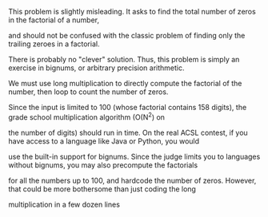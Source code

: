 This problem is slightly misleading. It asks to find the total number of zeros in the factorial of a number, 

and should not be confused with the classic problem of finding only the trailing zeroes in a factorial. 

There is probably no "clever" solution. Thus, this problem is simply an exercise in bignums, or arbitrary precision arithmetic. 

We must use long multiplication to directly compute the factorial of the number, then loop to count the number of zeros.

Since the input is limited to 100 (whose factorial contains 158 digits), the grade school multiplication algorithm (O(N<sup>2</sup>) on

the number of digits) should run in time. On the real ACSL contest, if you have access to a language like Java or Python, you would 

use the built-in support for bignums. Since the judge limits you to languages without bignums, you may also precompute the factorials

for all the numbers up to 100, and hardcode the number of zeros. However, that could be more bothersome than just coding the long 

multiplication in a few dozen lines
